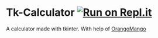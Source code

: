 # Tk-Calculator [![Run on Repl.it](https://repl.it/badge/github/GianniMarco/Tk-Calculator)](https://repl.it/github/GianniMarco/Tk-Calculator)
A calculator made with tkinter. With help of [OrangoMango](https://www.github.com/OrangoMango)
